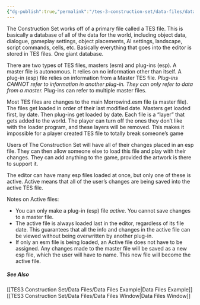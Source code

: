 ```yaml
---
{"dg-publish":true,"permalink":"/tes-3-construction-set/data-files/data-files/"}
---
```



The Construction Set works off of a primary file called a TES file. This is basically a database of all of the data for the world, including object data, dialogue, gameplay settings, object placements, AI settings, landscape, script commands, cells, etc. Basically everything that goes into the editor is stored in TES files. One giant database.

There are two types of TES files, masters (esm) and plug-ins (esp). A master file is autonomous. It relies on no information other than itself. A plug-in (esp) file relies on information from a Master TES file. *Plug-ins CANNOT refer to information in another plug-in. They can only refer to data from a master.* Plug-ins can refer to multiple master files.


Most TES files are changes to the main Morrowind.esm file (a master file). The files get loaded in order of their last modified date. Masters get loaded first, by date. Then plug-ins get loaded by date. Each file is a “layer” that gets added to the world. The player can turn off the ones they don’t like with the loader program, and these layers will be removed. This makes it impossible for a player created TES file to totally break someone’s game

Users of The Construction Set will have all of their changes placed in an esp file. They can then allow someone else to load this file and play with their changes. They can add anything to the game, provided the artwork is there to support it. 


The editor can have many esp files loaded at once, but only one of these is active. Active means that all of the user’s changes are being saved into the active TES file. 

Notes on Active files:
* You can only make a plug-in (esp) file *active*. You cannot save changes to a master file.
* The active file is always loaded last in the editor, regardless of its file date. This guarantees that all the info and changes in the active file can be viewed without being overwritten by another plug-in.
* If only an esm file is being loaded, an Active file does not have to be assigned.  Any changes made to the master file will be saved as a new esp file, which the user will have to name. This new file will become the active file.



##### See Also
[[TES3 Construction Set/Data Files/Data Files Example\|Data Files Example]]
[[TES3 Construction Set/Data Files/Data Files Window\|Data Files Window]]